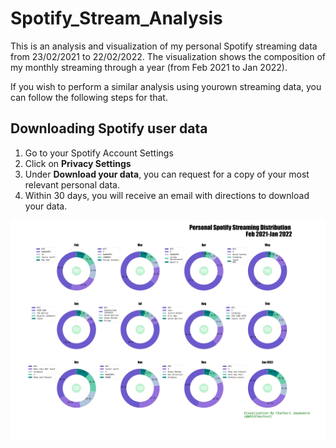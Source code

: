 # Spotify_Stream_Analysis
This is an analysis and visualization of my personal Spotify streaming data from 23/02/2021 to 22/02/2022. The visualization shows the composition of my monthly streaming through a year (from Feb 2021 to Jan 2022).

If you wish to perform a similar analysis using yourown streaming data, you can follow the following steps for that.

## Downloading Spotify user data
1.  Go to your Spotify Account Settings
2.  Click on **Privacy Settings**
3.  Under **Download your data**, you can request for a copy of your most relevant personal data.
4.  Within 30 days, you will receive an email with directions to download your data.


![Yearly Personal Spotify streaming analysis](/Yearly_personal_stream_dist.jpg)
